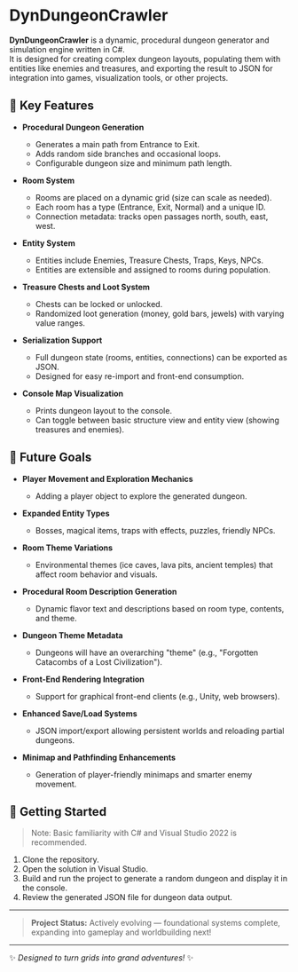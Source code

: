 ﻿# DynDungeonCrawler

**DynDungeonCrawler** is a dynamic, procedural dungeon generator and simulation engine written in C#.  
It is designed for creating complex dungeon layouts, populating them with entities like enemies and treasures, and exporting the result to JSON for integration into games, visualization tools, or other projects.

## 🌟 Key Features

- **Procedural Dungeon Generation**
  - Generates a main path from Entrance to Exit.
  - Adds random side branches and occasional loops.
  - Configurable dungeon size and minimum path length.

- **Room System**
  - Rooms are placed on a dynamic grid (size can scale as needed).
  - Each room has a type (Entrance, Exit, Normal) and a unique ID.
  - Connection metadata: tracks open passages north, south, east, west.

- **Entity System**
  - Entities include Enemies, Treasure Chests, Traps, Keys, NPCs.
  - Entities are extensible and assigned to rooms during population.

- **Treasure Chests and Loot System**
  - Chests can be locked or unlocked.
  - Randomized loot generation (money, gold bars, jewels) with varying value ranges.

- **Serialization Support**
  - Full dungeon state (rooms, entities, connections) can be exported as JSON.
  - Designed for easy re-import and front-end consumption.

- **Console Map Visualization**
  - Prints dungeon layout to the console.
  - Can toggle between basic structure view and entity view (showing treasures and enemies).

## 🚀 Future Goals

- **Player Movement and Exploration Mechanics**
  - Adding a player object to explore the generated dungeon.

- **Expanded Entity Types**
  - Bosses, magical items, traps with effects, puzzles, friendly NPCs.

- **Room Theme Variations**
  - Environmental themes (ice caves, lava pits, ancient temples) that affect room behavior and visuals.

- **Procedural Room Description Generation**
  - Dynamic flavor text and descriptions based on room type, contents, and theme.

- **Dungeon Theme Metadata**
  - Dungeons will have an overarching "theme" (e.g., "Forgotten Catacombs of a Lost Civilization").

- **Front-End Rendering Integration**
  - Support for graphical front-end clients (e.g., Unity, web browsers).

- **Enhanced Save/Load Systems**
  - JSON import/export allowing persistent worlds and reloading partial dungeons.

- **Minimap and Pathfinding Enhancements**
  - Generation of player-friendly minimaps and smarter enemy movement.

## 🔹 Getting Started

> Note: Basic familiarity with C# and Visual Studio 2022 is recommended.

1. Clone the repository.
2. Open the solution in Visual Studio.
3. Build and run the project to generate a random dungeon and display it in the console.
4. Review the generated JSON file for dungeon data output.

---

> **Project Status:** Actively evolving — foundational systems complete, expanding into gameplay and worldbuilding next!

---

✨ _Designed to turn grids into grand adventures!_ ✨

